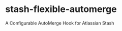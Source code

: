 stash-flexible-automerge
========================

A Configurable AutoMerge Hook for Atlassian Stash
